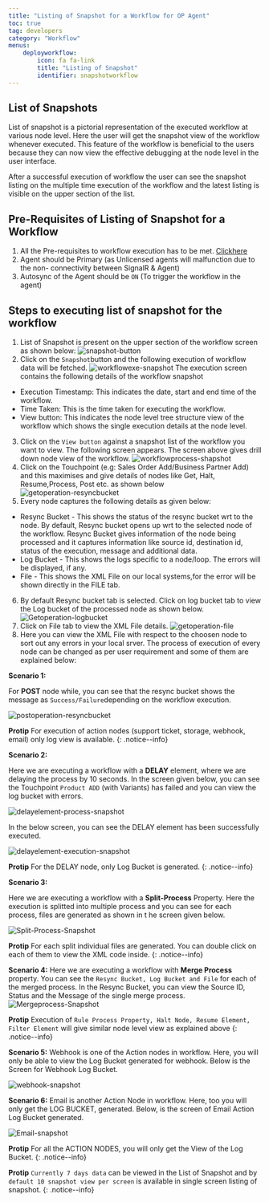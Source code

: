 ```yaml
---
title: "Listing of Snapshot for a Workflow for OP Agent"
toc: true
tag: developers
category: "Workflow"
menus: 
    deployworkflow:
        icon: fa fa-link
        title: "Listing of Snapshot" 
        identifier: snapshotworkflow 
---
```


## List of Snapshots

List of snapshot is a pictorial representation of the executed workflow at various node level. Here the user will
get the snapshot view of the workflow whenever executed. This feature of the workflow is beneficial to the users 
because they can now view the effective debugging at the node level in the user interface. 

After a successful execution of workflow the user can see the snapshot listing on the multiple time execution 
of the workflow and the latest listing is visible on the upper section of the list.

## Pre-Requisites of Listing of Snapshot for a Workflow

1. All the Pre-requisites to workflow execution has to be met. [Clickhere](/workflow/steps-to-choose-your-workflow/)
2. Agent should be Primary (as Unlicensed agents will malfunction due to the non- connectivity between SignalR & Agent)
3. Autosync of the Agent should be `ON` (To trigger the workflow in the agent)


## Steps to executing list of snapshot for the workflow

1. List of Snapshot is present on the upper section of the workflow screen as shown below:
![snapshot-button](/staticfiles/workflow-management/media/snapshot-button.PNG)
2. Click on the `Snapshot`button and the following execution of workflow data will be fetched.
![workflowexe-snapshot](/staticfiles/workflow-management/media/workflowexe-snapshot.png)
The execution screen contains the following details of the workflow snapshot
* Execution Timestamp: This indicates the date, start and end time of the workflow.
* Time Taken: This is the time taken for executing the workflow.
* View button: This indicates the node level tree structure view of the workflow which shows the single execution 
  details at the node level.
3. Click on the `View button`  against a snapshot list of the workflow you want to view. The following screen 
appears. The screen above gives drill down node view of the workflow.
![workflowprocess-shapshot](/staticfiles/workflow-management/media/workflowprocess-shapshot.png)
4. Click on the Touchpoint (e.g: Sales Order Add/Business Partner Add) and this maximises and give details of nodes like
Get, Halt, Resume,Process, Post etc. as shown below
![getoperation-resyncbucket](/staticfiles/workflow-management/media/getoperation-resyncbucket.png)
5. Every node captures the following details as given below:
* Resync Bucket - This shows the status of the resync bucket wrt to the node. By default, Resync bucket opens up wrt to 
the selected node of the workflow. Resync Bucket gives information of the node being processed and it captures information 
like source id, destination id, status of the execution, message and additional data.
* Log Bucket - This shows the logs specific to a node/loop. The errors will be displayed, if any.
* File - This shows the XML File on our local systems,for the error will be shown directly in the FILE tab.  
6. By default Resync bucket tab is selected. Click on log bucket tab to view the Log bucket of the processed node as shown below.
![Getoperation-logbucket](/staticfiles/workflow-management/media/Getoperation-logbucket.png)
7. Click on File tab to view the XML File details.
![getoperation-file](/staticfiles/workflow-management/media/getoperation-file.png)
8. Here you can view the XML File with respect to the choosen node to sort out any errors in your local srver.
The process of execution of every node can be changed as per user requirement and some of them are explained below:

**Scenario 1:**

For **POST** node while, you can see that the resync bucket shows the message as `Success/Failure`depending on the workflow 
execution.

![postoperation-resyncbucket](/staticfiles/workflow-management/media/postoperation-resyncbucket.png)

**Protip** For execution of action nodes (support ticket, storage, webhook, email) only log view is available.
{: .notice--info}

**Scenario 2:**

Here we are executing a workflow with a **DELAY** element, where we are delaying the process by 10 seconds.
In the screen given below, you can see the Touchpoint `Product ADD` (with Variants) has failed and you can view the log bucket with errors. 

![delayelement-process-snapshot](/staticfiles/workflow-management/media/delayelement-process-snapshot.png)

In the below screen, you can see the DELAY element has been successfully executed.

![delayelement-execution-snapshot](/staticfiles/workflow-management/media/delayelement-execution-snapshot.png)

**Protip** For the DELAY node, only Log Bucket is generated.
{: .notice--info}

**Scenario 3:**

Here we are executing a workflow with a **Split-Process** Property. Here the execution is splitted into multiple process and you can see for each process,
files are generated as shown in t he screen given below.

![Split-Process-Snapshot](/staticfiles/workflow-management/media/Split-Process-Snapshot.png)

**Protip** For each split individual files are generated. You can double click on each of them to view the XML code inside. 
{: .notice--info}


**Scenario 4:**
Here we are executing a workflow with **Merge Process** property. You can see the `Resync Bucket, Log Bucket and File` for each of the merged process. 
In the Resync Bucket, you can view the Source ID, Status and the Message of the single merge process.
![Mergeprocess-Snapshot](/staticfiles/workflow-management/media/Mergeprocess-Snapshot.png)

**Protip** Execution of `Rule Process Property, Halt Node, Resume Element, Filter Element` will give similar node 
level view as explained above 
{: .notice--info}


**Scenario 5:**
Webhook is one of the Action nodes in workflow. Here, you will only be able to view the Log Bucket generated for webhook. 
Below is the Screen for Webhook Log Bucket.

![webhook-snapshot](/staticfiles/workflow-management/media/webhook-snapshot.png)

**Scenario 6:**
Email is another Action Node in workflow. Here, too you will only get the LOG BUCKET, generated. 
Below, is the screen of Email Action Log Bucket generated.

![Email-snapshot](/staticfiles/workflow-management/media/Email-snapshot.png)

**Protip** For all the ACTION NODES, you will only get the View of the Log Bucket.
{: .notice--info}

**Protip** `Currently 7 days data` can be viewed in the List of Snapshot and by `default 10 snapshot view per screen` is available 
in single screen listing of snapshot.
{: .notice--info}